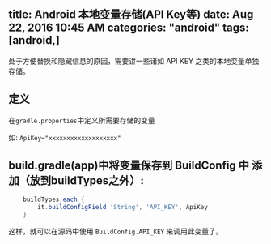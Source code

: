 title: Android 本地变量存储(API Key等)
date: Aug 22, 2016 10:45 AM
categories: "android"
tags: [android,]
---
处于方便替换和隐藏信息的原因，需要讲一些诸如 API KEY 之类的本地变量单独存储。
<!--more-->
## 定义
在`gradle.properties`中定义所需要存储的变量

如: `ApiKey="xxxxxxxxxxxxxxxxxxx"`

## build.gradle(app)中将变量保存到 BuildConfig 中 添加（放到buildTypes之外）:

```gradle
    buildTypes.each {
        it.buildConfigField 'String', 'API_KEY', ApiKey
    }
```

这样，就可以在源码中使用 `BuildConfig.API_KEY` 来调用此变量了。

